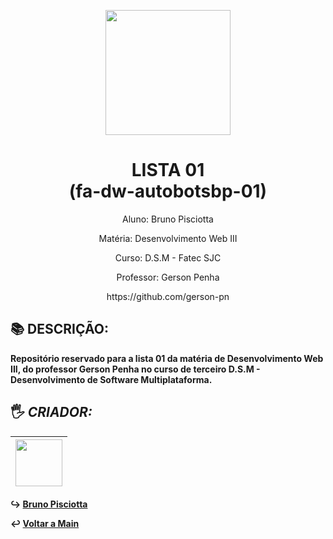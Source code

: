 <p align="center"><img src="https://github.com/bruno-pisciotta281/Index.html/blob/master/img/LOGO.PNG" width="200px;"/></p>

<h1 align="center"> LISTA 01 <br> (fa-dw-autobotsbp-01)</h1>

<p align="center">Aluno: Bruno Pisciotta</p>
<p align="center">Matéria: Desenvolvimento Web III</p>
<p align="center">Curso: D.S.M - Fatec SJC</p>
<p align="center">Professor: Gerson Penha </p> 
<p align="center">https://github.com/gerson-pn</p> 

## :books: DESCRIÇÃO: 
<b>
Repositório reservado para a lista 01 da matéria de Desenvolvimento Web III, do professor Gerson Penha no curso de terceiro D.S.M - Desenvolvimento de Software Multiplataforma.

## <a name="criador">&#128400;</a> *CRIADOR:*


| [<img src="https://github.com/bruno-pisciotta281/Index.html/blob/master/img/me.jpg" width="75px;"/>](https://github.com/guilhermerodz) |
| :------------------------------------------------------------------------------------------------------------------------: |

:arrow_right_hook: [Bruno Pisciotta](https://github.com/bruno-pisciotta281)
  
:leftwards_arrow_with_hook: [Voltar a Main](https://github.com/bruno-pisciotta281/fa-dw-autobotsbp)
